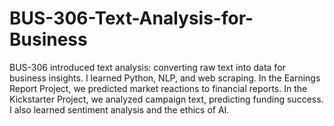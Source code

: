 # BUS-306-Text-Analysis-for-Business
BUS-306 introduced text analysis: converting raw text into data for business insights. I learned Python, NLP, and web scraping. In the Earnings Report Project, we predicted market reactions to financial reports. In the Kickstarter Project, we analyzed campaign text, predicting funding success. I also learned sentiment analysis and the ethics of AI.
